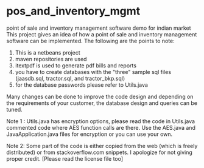 # pos_and_inventory_mgmt
point of sale and inventory management software demo for indian market
This project gives an idea of how a point of sale and inventory management software can be implemented.
The following are the points to note:
1) This is a netbeans project
2) maven repositories are used
3) itextpdf is used to generate pdf bills and reports
4) you have to create databases with the "three" sample sql files (jaasdb.sql, tractor.sql, and tractor_bkp.sql)
5) for the database passwords please refer to Utils.java

Many changes can be done to improve the code design and depending on the requirements of your customer, the database design and queries can be tuned.

Note 1 : Utils.java has encryption options, please read the code in Utils.java commented code where AES function calls are there. Use the AES.java and JavaApplication.java files for encryption or you can use your own.

Note 2: Some part of the code is either copied from the web (which is freely distributed) or from stackoverflow.com snippets. I apologize for not giving proper credit. [Please read the license file too] 
